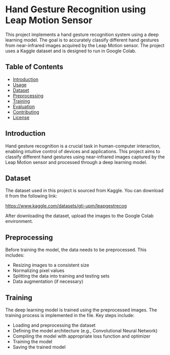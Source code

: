 # Hand Gesture Recognition using Leap Motion Sensor

This project implements a hand gesture recognition system using a deep learning model. The goal is to accurately classify different hand gestures from near-infrared images acquired by the Leap Motion sensor. The project uses a Kaggle dataset and is designed to run in Google Colab.

## Table of Contents

- [Introduction](#introduction)
- [Usage](#usage)
- [Dataset](#dataset)
- [Preprocessing](#preprocessing)
- [Training](#training)
- [Evaluation](#evaluation)
- [Contributing](#contributing)
- [License](#license)

## Introduction

Hand gesture recognition is a crucial task in human-computer interaction, enabling intuitive control of devices and applications. This project aims to classify different hand gestures using near-infrared images captured by the Leap Motion sensor and processed through a deep learning model.

## Dataset
The dataset used in this project is sourced from Kaggle. You can download it from the following link:

https://www.kaggle.com/datasets/gti-upm/leapgestrecog

After downloading the dataset, upload the images to the Google Colab environment.

## Preprocessing
Before training the model, the data needs to be preprocessed. This includes:

- Resizing images to a consistent size
- Normalizing pixel values
- Splitting the data into training and testing sets
- Data augmentation (if necessary)

## Training
The deep learning model is trained using the preprocessed images. The training process is implemented in the file. Key steps include:

- Loading and preprocessing the dataset
- Defining the model architecture (e.g., Convolutional Neural Network)
- Compiling the model with appropriate loss function and optimizer
- Training the model
- Saving the trained model
